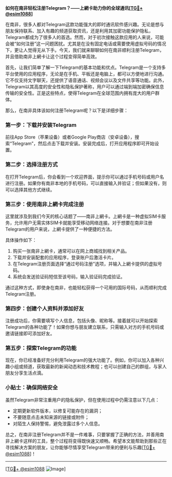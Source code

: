 **如何在南非轻松注册Telegram？——上網卡助力你的全球通讯[[TG💪+ @esim1088](https://t.me/s/esim1088)]**

在南非，很多人都对Telegram这款功能强大的即时通讯软件感兴趣。无论是想与朋友保持联系、加入有趣的频道获取资讯，还是利用其加密功能保护隐私，Telegram都成为了很多人的首选。然而，对于初次接触这款应用的人来说，可能会被“如何注册”这一问题困扰。尤其是在没有固定电话或需要使用虚拟号码的情况下，更让人觉得无从下手。今天，我们就来聊聊如何在南非顺利注册Telegram，并且借助南非上網卡让这个过程变得简单高效。

首先，让我们简单了解一下Telegram的基本功能和优点。Telegram是一个支持多平台使用的应用程序，无论是在手机、平板还是电脑上，都可以方便地进行沟通。它不仅支持文字聊天，还提供了语音通话、视频会议以及文件共享等功能。此外，Telegram以其高度的安全性和隐私保护著称，用户可以通过端到端加密确保信息传输的安全性。正是这些特点，使得Telegram在全球范围内拥有庞大的用户群体。

那么，在南非具体该如何注册Telegram呢？以下是详细步骤：

### 第一步：下载并安装Telegram

前往App Store（苹果设备）或者Google Play商店（安卓设备），搜索“Telegram”，然后点击下载并安装。安装完成后，打开应用程序即可开始设置。

### 第二步：选择注册方式

在打开Telegram后，你会看到一个欢迎界面，提示你可以通过手机号码或用户名进行注册。如果你有南非本地的手机号码，可以直接输入并验证；但如果没有，则可以选择其他方式继续。

### 第三步：使用南非上網卡完成注册

这里就涉及到我们今天的核心话题了——南非上網卡。上網卡是一种虚拟SIM卡服务，允许用户无需实体SIM卡就能享受移动网络连接。对于想要在南非注册Telegram的用户来说，上網卡提供了一种便捷的方法。

具体操作如下：
1. 购买一张南非上網卡，通常可以在网上商城找到相关产品。
2. 下载并安装配套的应用程序，登录账户后激活卡片。
3. 在Telegram注册页面选择“通过号码注册”选项，并输入上網卡提供的虚拟号码。
4. 系统会发送验证码短信至该号码，输入验证码完成验证。

通过这种方式，即使身在南非，也能轻松获得一个可用的国际号码，从而顺利完成Telegram注册。

### 第四步：创建个人资料并添加好友

注册成功后，你需要填写个人信息，包括头像、昵称等。接着就可以开始探索Telegram的各种功能了！如果你想与朋友建立联系，只需输入对方的手机号码或邀请链接即可添加好友。

### 第五步：探索Telegram的功能

现在，你已经准备好充分利用Telegram的强大功能了。例如，你可以加入各种兴趣小组或频道，获取最新的新闻动态和技术教程；也可以创建自己的群组，与家人朋友分享生活点滴。

### 小贴士：确保网络安全

虽然Telegram非常注重用户的隐私保护，但在使用过程中仍需注意以下几点：
- 定期更新软件版本，以修复可能存在的漏洞；
- 不要随意点击未知来源的链接或附件；
- 对陌生人保持警惕，避免泄露过多个人信息。

总之，在南非注册Telegram并不是一件难事，只要掌握了正确的方法，并善用南非上網卡这样的工具，整个过程将变得既快速又顺畅。希望本文能帮助到那些正在寻找解决方案的朋友，让你能够尽情享受Telegram带来的便利与乐趣[[TG💪+ @esim1088](https://t.me/s/esim1088)]！

---

[[TG💪+ @esim1088](https://t.me/s/esim1088) ![Image](https://i.postimg.cc/4NQfJmqS/Snipaste-2025-05-13-00-14-12.png)]